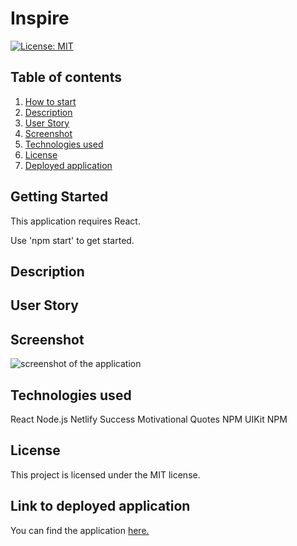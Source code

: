 # Inspire

  [![License: MIT](https://img.shields.io/badge/License-MIT-yellow.svg)](https://opensource.org/licenses/MIT)<br>

## Table of contents
1. [How to start](#toc-howtostart)
2. [Description](#toc-description)
3. [User Story](#toc-userstory)
4. [Screenshot](#toc-screenshot)
5. [Technologies used](#toc-technologies)
6. [License](#toc-license)
7. [Deployed application](#toc-deploy)


## Getting Started <a name="toc-howtostart"></a>
This application requires React.

Use 'npm start' to get started.

## Description <a name="toc-description"></a>




## User Story <a name="toc-userstory"></a>




## Screenshot <a name="toc-screenshot"></a>

![screenshot of the application]()

## Technologies used <a name="toc-technologies"></a>

React
Node.js
Netlify
Success Motivational Quotes NPM
UIKit NPM

## License <a name="toc-license"></a>

This project is licensed under the MIT license.

## Link to deployed application <a name="toc-deploy"></a>

You can find the application [here.]()
